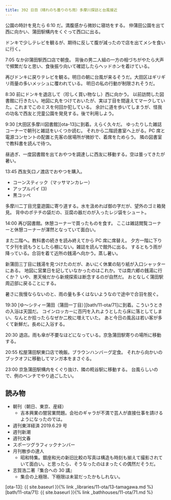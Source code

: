```yaml
---
title: 392 日目（晴れのち曇りのち雨）多摩川探訪と台風接近
---
```


公園の時計を見たら 6:10 だ。満腹感から微妙に寝坊をする。
仲蒲田公園を出て西に向かい、蒲田駅構内をくぐって西口に出る。

ドンキで少しテレビを観るが、期待に反して腹が減ったので店を出てメシを食いに行く。

7:05 なか卯蒲田駅西口店で朝食。
背後の男二人組の一方の相づちがやたら大声で頻繁だなと思い、食後振り向いて確認したらヘッドホンを着けている。

再びドンキに戻りテレビを観る。明日の朝に台風が来るそうだ。大田区はギリギリ雨量の多いメッシュに覆われている。
明日の私の行動が制限されそうだ。

8:30 前にドンキを退店して（珍しく買い物なし）西に向かう。
以前訪問した図書館に行きたい。地図に丸をつけておいたが、実は丁目を間違えてマークしていた。これまでこのミスを何回か犯している。
余計に道を歩いてしまうが、怪我の功名で西友と児童公園を発見する。後で利用しよう。

9:30 [大田区多摩川図書館][ota-13]に到着。えらく久々だ。
ゆったりした雑誌コーナーで朝刊と雑誌をいくつか読む。
それから二階読書室へ上がる。PC 席と電源コンセントの配置と先客の居場所が微妙で、着席をためらう。
隣の図書室で教科書を読んで待つ。

昼過ぎ、一度図書館を出ておやつを調達しに西友に移動する。空は曇ってきたが暑い。

13:45 西友矢口ノ渡店でおやつを購入。

* コーンスティック（マッサマンカレー）
* アップルパイ (3)
* 黒コッペ

多摩川二丁目児童遊園に寄り道する。水を汲めれば御の字だが、望外のゴミ箱発見。
背中のポテチの袋だの、豆腐の器だのが入ったレジ袋をシュート。

14:00 再び図書館。休憩コーナーで買ったものを食す。
ここは雑誌閲覧コーナーと休憩コーナーが渾然となっていて面白い。

また二階へ。教科書の続きを読み終えてから PC 席に席替え。
夕方一階に下りて夕刊を読もうとしたら棚にない。雑誌を読んで館外に出る。
するともう雨が降っている。合羽を着て近所の銭湯へ向かう。蒸し暑い。

新蒲田三丁目に銭湯を見つけたのだが、あいにく休業の貼り紙が入口シャッターにある。
地図に営業日を記していなかったのはこれか。では南六郷の銭湯に行くか？ いや、悪天候だから新規探索は断念するのが自然だ。
おとなしく蒲田駅周辺部に戻ることにする。

暑さに我慢ならないのと、雨の量も多くはないようなので途中で合羽を脱ぐ。

19:30 [ゆ～シティー蒲田（蒲田一丁目）][bath/11-ota/71]に到着。こういうときの入浴は天国だ。
コインロッカーに百円を入れようとしたら床に落としてしまい、なんとか拾ったらなぜか二枚に増えていた。
あと今日の風呂は若い客が多くて新鮮だ。長めに入浴する。

20:30 退店。雨も傘が不要なほどになっている。京急蒲田駅寄りの場所に移動する。

20:55 松屋蒲田駅東口店で晩飯。ブラウンハンバーグ定食。
それから向かいのブックオフに移動してマンガ本をまさぐる。

23:00 京急蒲田駅構内をくぐり抜け、隣の糀谷駅に移動する。
台風らしいので、例のベンチでやり過ごしたい。

## 読み物

* 朝刊（朝日、東京、産経）
  * 吉本興業の闇営業問題。会社のギャラが不満で芸人が直接仕事を請けるようになったのでは。
* 週刊東洋経済 2019.6.29 号
* 週刊新潮
* 週刊文春
* スポーツグラフィックナンバー
* 月刊散歩の達人
  * 昭和特集。銀座和光の新旧比較の写真は構造も時刻も揃えて撮影されていて面白い。と思ったら、そうなったのはまったくの偶然だそうだ。
* 志賀浩二著『集合への 30 講』
  * 集合の上極限、下極限は未習だったかもしれない。

[ota-13]: {{ site.baseurl }}{% link _libraries/11-ota/13-tamagawa.md %}
[bath/11-ota/71]: {{ site.baseurl }}{% link _bathhouses/11-ota/71.md %}
